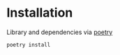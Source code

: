 # Installation

Library and dependencies via [poetry](https://python-poetry.org/docs/)
```bash
poetry install
```

